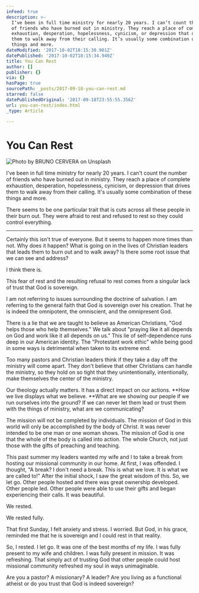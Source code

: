 ```yaml
---
inFeed: true
description: >-
  I’ve been in full time ministry for nearly 20 years. I can’t count the number
  of friends who have burned out in ministry. They reach a place of complete
  exhaustion, desperation, hopelessness, cynicism, or depression that drives
  them to walk away from their calling. It’s usually some combination of these
  things and more. 
dateModified: '2017-10-02T18:15:30.901Z'
datePublished: '2017-10-02T18:15:34.949Z'
title: You Can Rest
author: []
publisher: {}
via: {}
hasPage: true
sourcePath: _posts/2017-09-18-you-can-rest.md
starred: false
datePublishedOriginal: '2017-09-18T23:55:55.356Z'
url: you-can-rest/index.html
_type: Article

---
```

# You Can Rest
![Photo by BRUNO CERVERA on Unsplash](https://the-grid-user-content.s3-us-west-2.amazonaws.com/e4f66147-3590-4538-83d8-6a7b8febab6a.jpg)

I've been in full time ministry for nearly 20 years. I can't count the number of friends who have burned out in ministry. They reach a place of complete exhaustion, desperation, hopelessness, cynicism, or depression that drives them to walk away from their calling. It's usually some combination of these things and more. 

There seems to be one particular trait that is cuts across all these people in their burn out. They were afraid to rest and refused to rest so they could control everything. 

---

Certainly this isn't true of everyone. But it seems to happen more times than not. Why does it happen? What is going on in the lives of Christian leaders that leads them to burn out and to walk away? Is there some root issue that we can see and address? 

I think there is. 

This fear of rest and the resulting refusal to rest comes from a singular lack of trust that God is sovereign. 

I am not referring to issues surrounding the doctrine of salvation. I am referring to the general faith that God is sovereign over his creation. That he is indeed the omnipotent, the omniscient, and the omnipresent God. 

There is a lie that we are taught to believe as American Christians, "God helps those who help themselves." We talk about "praying like it all depends on God and work like it all depends on us." This lie of self-dependence runs deep in our American identity. The "Protestant work ethic" while being good in some ways is detrimental when taken to its extreme end. 

Too many pastors and Christian leaders think if they take a day off the ministry will come apart. They don't believe that other Christians can handle the ministry, so they hold on so tight that they unintentionally, intentionally, make themselves the center of the ministry. 

Our theology actually matters. It has a direct impact on our actions. **How we live displays what we believe. **What are we showing our people if we run ourselves into the ground? If we can never let them lead or trust them with the things of ministry, what are we communicating?

The mission will not be completed by individuals. The mission of God in this world will only be accomplished by the body of Christ. It was never intended to be one man or one woman shows. The mission of God is one that the whole of the body is called into action. The whole Church, not just those with the gifts of preaching and teaching. 

This past summer my leaders wanted my wife and I to take a break from hosting our missional community in our home. At first, I was offended. I thought, "A break? I don't need a break. This is what we love. It is what we are called to!" After the initial shock, I saw the great wisdom of this. So, we let go. Other people hosted and there was great ownership developed. Other people led. Other people were able to use their gifts and began experiencing their calls. It was beautiful. 

We rested. 

We rested fully. 

That first Sunday, I felt anxiety and stress. I worried. But God, in his grace, reminded me that he is sovereign and I could rest in that reality. 

So, I rested. I let go. It was one of the best months of my life. I was fully present to my wife and children. I was fully present in mission. It was refreshing. That simply act of trusting God that other people could host missional community refreshed my soul in ways unimaginable. 

Are you a pastor? A missionary? A leader? Are you living as a functional atheist or do you trust that God is indeed sovereign?